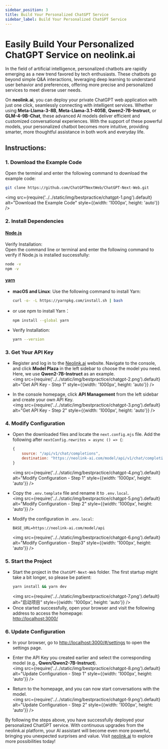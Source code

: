 ```yaml
---
sidebar_position: 3
title: Build Your Personalized ChatGPT Service
sidebar_label: Build Your Personalized ChatGPT Service
---
```


# Easily Build Your Personalized ChatGPT Service on neolink.ai

In the field of artificial intelligence, personalized chatbots are rapidly emerging as a new trend favored by tech enthusiasts. These chatbots go beyond simple Q&A interactions, leveraging deep learning to understand user behavior and preferences, offering more precise and personalized services to meet diverse user needs.

On **neolink.ai**, you can deploy your private ChatGPT web application with just one click, seamlessly connecting with intelligent services. Whether using **Meta-Llama-3-8B**, **Meta-Llama-3.1-405B**, **Qwen2-7B-Instruct**, or **GLM-4-9B-Chat**, these advanced AI models deliver efficient and customized conversational experiences. With the support of these powerful models, your personalized chatbot becomes more intuitive, providing smarter, more thoughtful assistance in both work and everyday life.

## Instructions:

### 1. Download the Example Code

Open the terminal and enter the following command to download the example code:

```bash
git clone https://github.com/ChatGPTNextWeb/ChatGPT-Next-Web.git
```

<img src={require('../../static/img/bestpractice/chatgpt-1.png').default} alt="Download the Example Code" style={{width: '1000px', height: 'auto'}} />

### 2. Install Dependencies

#### [Node.js](https://nodejs.org/en)

Verify Installation:  
Open the command line or terminal and enter the following command to verify if Node.js is installed successfully:

```bash
node -v
npm -v
```

#### [yarn](https://yarnpkg.com/getting-started/install)

- **macOS and Linux**: Use the following command to install Yarn:
  ```bash
  curl -o- -L https://yarnpkg.com/install.sh | bash
  ```
- or use npm to install Yarn：
  ```bash
  npm install --global yarn
  ```
- Verify Installation:
  ```bash
  yarn --version
  ```

### 3. Get Your API Key

- Register and log in to the [Neolink.ai](https://neolink-ai.com/) website. Navigate to the console, and click **Model Plaza** in the left sidebar to choose the model you need. Here, we use **Qwen2-7B-Instruct** as an example.  
  <img src={require('../../static/img/bestpractice/chatgpt-2.png').default} alt="Get API Key - Step 1" style={{width: '1000px', height: 'auto'}} />

- In the console homepage, click **API Management** from the left sidebar and create your own API Key.  
  <img src={require('../../static/img/bestpractice/chatgpt-3.png').default} alt="Get API Key - Step 2" style={{width: '1000px', height: 'auto'}} />

### 4. Modify Configuration

- Open the downloaded files and locate the `next.config.mjs` file. Add the following after `nextConfig.rewrites = async () => {`:

  ```javascript
  {
      source: "/api/v1/chat/completions",
      destination: "https://neolink-ai.com/model/api/v1/chat/completions",
  }
  ```

  <img src={require('../../static/img/bestpractice/chatgpt-4.png').default} alt="Modify Configuration - Step 1" style={{width: '1000px', height: 'auto'}} />

- Copy the `.env.template` file and rename it to `.env.local`.  
  <img src={require('../../static/img/bestpractice/chatgpt-5.png').default} alt="Modify Configuration - Step 2" style={{width: '1000px', height: 'auto'}} />

- Modify the configuration in `.env.local`:
  ```
  BASE_URL=https://neolink-ai.com/model/api
  ```
  <img src={require('../../static/img/bestpractice/chatgpt-6.png').default} alt="Modify Configuration - Step3" style={{width: '1000px', height: 'auto'}} />

### 5. Start the Project

- Start the project in the `ChatGPT-Next-Web` folder. The first startup might take a bit longer, so please be patient:
  ```bash
  yarn install && yarn dev
  ```
  <img src={require('../../static/img/bestpractice/chatgpt-7.png').default} alt="启动项目" style={{width: '1000px', height: 'auto'}} />
- Once started successfully, open your browser and visit the following address to access the homepage:  
  [http://localhost:3000/](http://localhost:3000/)

### 6. Update Configuration

- In your browser, go to [http://localhost:3000/#/settings](http://localhost:3000/#/settings) to open the settings page.
- Enter the API Key you created earlier and select the corresponding model (e.g., **Qwen/Qwen2-7B-Instruct**).  
  <img src={require('../../static/img/bestpractice/chatgpt-8.png').default} alt="Update Configuration - Step 1" style={{width: '1000px', height: 'auto'}} />

- Return to the homepage, and you can now start conversations with the model.  
  <img src={require('../../static/img/bestpractice/chatgpt-9.png').default} alt="Update Configuration - Step 2" style={{width: '1000px', height: 'auto'}} />

By following the steps above, you have successfully deployed your personalized ChatGPT service. With continuous upgrades from the neolink.ai platform, your AI assistant will become even more powerful, bringing you unexpected surprises and value. Visit [neolink.ai](https://neolink-ai.com/) to explore more possibilities today!
